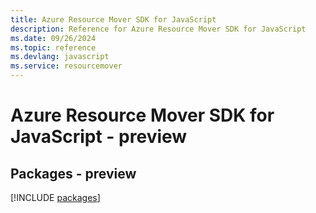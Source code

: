 ```yaml
---
title: Azure Resource Mover SDK for JavaScript
description: Reference for Azure Resource Mover SDK for JavaScript
ms.date: 09/26/2024
ms.topic: reference
ms.devlang: javascript
ms.service: resourcemover
---
```

# Azure Resource Mover SDK for JavaScript - preview
## Packages - preview
[!INCLUDE [packages](resource-mover-index.md)]